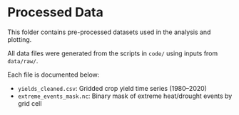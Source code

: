 # Processed Data

This folder contains pre-processed datasets used in the analysis and plotting.

All data files were generated from the scripts in `code/` using inputs from `data/raw/`.

Each file is documented below:

- `yields_cleaned.csv`: Gridded crop yield time series (1980–2020)
- `extreme_events_mask.nc`: Binary mask of extreme heat/drought events by grid cell

